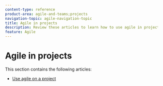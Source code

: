 ```yaml
---
content-type: reference
product-area: agile-and-teams;projects
navigation-topic: agile-navigation-topic
title: Agile in projects
description: Review these articles to learn how to use agile in projects.
feature: Agile
---
```


# Agile in projects

This section contains the following articles:

* [Use agile on a project](../../agile/agile-in-projects/use-agile-on-a-project.md)

